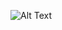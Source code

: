 ![Alt Text](https://media1.giphy.com/media/v1.Y2lkPTc5MGI3NjExMXU0ajg2cXpnNGlmNmtidXR6azVzbThvMHBzMHNrems5c2xyNHB3eCZlcD12MV9pbnRlcm5hbF9naWZfYnlfaWQmY3Q9Zw/kJ1iL1ZQIyibu/giphy.gif)
